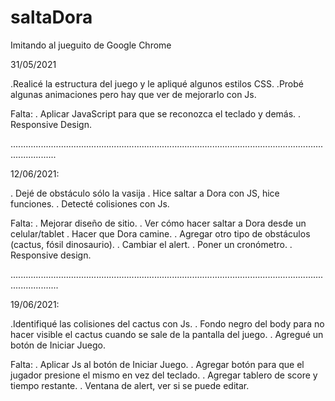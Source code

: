 # saltaDora
Imitando al jueguito de Google Chrome


31/05/2021

.Realicé la estructura del juego y le apliqué algunos estilos CSS.
.Probé algunas animaciones pero hay que ver de mejorarlo con Js.

Falta:
. Aplicar JavaScript para que se reconozca el teclado y demás.
. Responsive Design.


..............................................................................................................................................

12/06/2021:

. Dejé de obstáculo sólo la vasija
. Hice saltar a Dora con JS, hice funciones.
. Detecté colisiones con Js.

Falta:
. Mejorar diseño de sitio.
. Ver cómo hacer saltar a Dora desde un celular/tablet
. Hacer que Dora camine.
. Agregar otro tipo de obstáculos (cactus, fósil dinosaurio).
. Cambiar el alert.
. Poner un cronómetro.
. Responsive design.

...............................................................................................................................................

19/06/2021:

.Identifiqué las colisiones del cactus con Js.
. Fondo negro del body para no hacer visible el cactus cuando se sale de la pantalla del juego.
. Agregué un botón de Iniciar Juego.

Falta:
. Aplicar Js al botón de Iniciar Juego.
. Agregar botón para que el jugador presione el mismo en vez del teclado.
. Agregar tablero de score y tiempo restante.
. Ventana de alert, ver si se puede editar.

